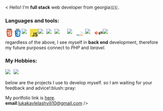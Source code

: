 <
Hello! I'm **full stack** web developer from georgia:georgia:.

### Languages and tools:
<img align="left" width="26px" src="https://raw.githubusercontent.com/github/explore/80688e429a7d4ef2fca1e82350fe8e3517d3494d/topics/html/html.png"/>
<img align="left" width="26px" src="https://raw.githubusercontent.com/github/explore/80688e429a7d4ef2fca1e82350fe8e3517d3494d/topics/css/css.png"/>
<img align="left" width="26px" src="https://upload.wikimedia.org/wikipedia/commons/thumb/b/b2/Bootstrap_logo.svg/1024px-Bootstrap_logo.svg.png"/>
<img align="left" width="26px" src="https://raw.githubusercontent.com/github/explore/80688e429a7d4ef2fca1e82350fe8e3517d3494d/topics/javascript/javascript.png"/>
<img align="left" width="26px" src="https://upload.wikimedia.org/wikipedia/commons/thumb/9/95/Vue.js_Logo_2.svg/555px-Vue.js_Logo_2.svg.png"/>
<img align="left" width="26px" src="https://openjsf.org/wp-content/uploads/sites/84/2019/10/jquery-logo-vertical_large_square.png"/>
<img align="left" width="40px" src="https://www.php.net/images/logos/new-php-logo.svg"/>
<img align="left" width="26px" src="https://upload.wikimedia.org/wikipedia/commons/thumb/9/9a/Laravel.svg/1200px-Laravel.svg.png"/>
<img align="left" width="31px" src="https://raw.githubusercontent.com/github/explore/80688e429a7d4ef2fca1e82350fe8e3517d3494d/topics/mysql/mysql.png"/>
<img align="left" width="30px" src="https://1000logos.net/wp-content/uploads/2020/08/MongoDB-Emblem.jpg"/>
<img align="left" width="26px" src="https://raw.githubusercontent.com/github/explore/80688e429a7d4ef2fca1e82350fe8e3517d3494d/topics/git/git.png"/>
<img align="left" width="26px" src="https://i.pinimg.com/originals/c7/b8/11/c7b8113247fecd83bd9b5ed5bd3f34d5.png"/>
<br/><br/>
regardless of the above, I see myself in <b>back end</b> development, therefore my future purposes connect to <i>PHP</i> and <i>laravel</i>. 

### My Hobbies:
<img align="left" width="26px" src="https://upload.wikimedia.org/wikipedia/commons/thumb/8/87/Arduino_Logo.svg/1280px-Arduino_Logo.svg.png"/>
<img align="left" width="23px" src="https://www.image-line.com/innovaeditor/assets/FLStudio20_MasterIcon.png"/>
<br>
<br>
below are the projects I use to develop myself. so I am waiting for your feedback and advice!:blush::pray:

My portfolio link is [here](http://lukasportfolio.epizy.com/).<br/>
**email**:lukakavlelashvili10@gmail.com
/>

